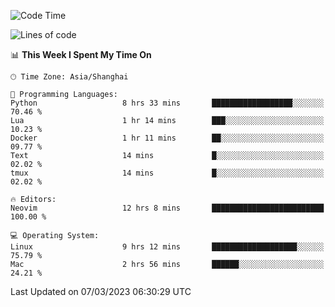 <!--START_SECTION:waka-->
![Code Time](http://img.shields.io/badge/Code%20Time-1%2C186%20hrs%2052%20mins-blue)

![Lines of code](https://img.shields.io/badge/From%20Hello%20World%20I%27ve%20Written-64.8%20thousand%20lines%20of%20code-blue)

📊 **This Week I Spent My Time On** 

```text
🕑︎ Time Zone: Asia/Shanghai

💬 Programming Languages: 
Python                   8 hrs 33 mins       ██████████████████░░░░░░░   70.46 % 
Lua                      1 hr 14 mins        ███░░░░░░░░░░░░░░░░░░░░░░   10.23 % 
Docker                   1 hr 11 mins        ██░░░░░░░░░░░░░░░░░░░░░░░   09.77 % 
Text                     14 mins             █░░░░░░░░░░░░░░░░░░░░░░░░   02.02 % 
tmux                     14 mins             █░░░░░░░░░░░░░░░░░░░░░░░░   02.02 % 

🔥 Editors: 
Neovim                   12 hrs 8 mins       █████████████████████████   100.00 % 

💻 Operating System: 
Linux                    9 hrs 12 mins       ███████████████████░░░░░░   75.79 % 
Mac                      2 hrs 56 mins       ██████░░░░░░░░░░░░░░░░░░░   24.21 % 
```


 Last Updated on 07/03/2023 06:30:29 UTC
<!--END_SECTION:waka-->
